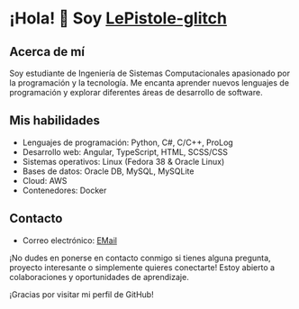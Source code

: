 # ¡Hola! 👋 Soy [LePistole-glitch](https://github.com/LePistole-glitch)

## Acerca de mí
Soy estudiante de Ingeniería de Sistemas Computacionales apasionado por la programación y la tecnología. Me encanta aprender nuevos lenguajes de programación y explorar diferentes áreas de desarrollo de software.

## Mis habilidades
- Lenguajes de programación: Python, C#, C/C++, ProLog
- Desarrollo web: Angular, TypeScript, HTML, SCSS/CSS
- Sistemas operativos: Linux (Fedora 38 & Oracle Linux)
- Bases de datos: Oracle DB, MySQL, MySQLite
- Cloud: AWS
- Contenedores: Docker

## Contacto
- Correo electrónico: [EMail](l19141132@queretaro.tecnm.mx)

¡No dudes en ponerse en contacto conmigo si tienes alguna pregunta, proyecto interesante o simplemente quieres conectarte! Estoy abierto a colaboraciones y oportunidades de aprendizaje.

¡Gracias por visitar mi perfil de GitHub!


<!---
LePistole-glitch/LePistole-glitch is a ✨ special ✨ repository because its `README.md` (this file) appears on your GitHub profile.
You can click the Preview link to take a look at your changes.
--->
